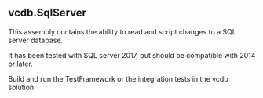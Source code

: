 ## vcdb.SqlServer

This assembly contains the ability to read and script changes to a SQL server database.

It has been tested with SQL server 2017, but should be compatible with 2014 or later.

Build and run the TestFramework or the integration tests in the vcdb solution.
